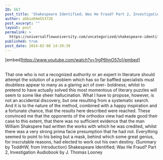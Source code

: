 ```yaml
---
ID: 567
post_title: 'Shakespeare Identified; Was He Fraud? Part 2, Investigation  by J. Thomas Looney'
author: abbie04m553726
post_excerpt: ""
layout: post
permalink: >
  https://universalflowuniversity.com/uncategorized/shakespeare-identified-was-he-fraud-part-2-investigation-by-j-thomas-looney/
published: true
post_date: 2014-02-08 14:39:39
---
```

[embed]https://www.youtube.com/watch?v=1rgP6hnO57o[/embed]</br></br>
<p>That one who is not a recognized authority or an expert in literature should attempt the solution of a problem which has so far baffled specialists must doubtless appear to many as a glaring act of over- boldness; whilst to pretend to have actually solved this most momentous of literary puzzles will seem to some like sheer hallucination. What I have to propose, however, is not an accidental discovery, but one resulting from a systematic search. And it is to the nature of the method, combined with a happy inspiration and a fortunate chance, that the results here described were reached. These convinced me that the opponents of the orthodox view had made good their case to this extent, that there was no sufficient evidence that the man William Shakspere had written the works with which he was credited, whilst there was a very strong prima facie presumption that he had not. Everything seemed to point to his being but a mask, behind which some great genius, for inscrutable reasons, had elected to work out his own destiny. (Summary by ToddHW, from Introduction)
Shakespeare Identified; Was He Fraud? Part 2, Investigation Audiobook by J. Thomas Looney </p>